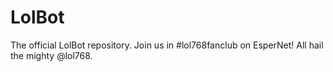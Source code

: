 LolBot
======

The official LolBot repository. Join us in #lol768fanclub on EsperNet! All hail the mighty @lol768.
